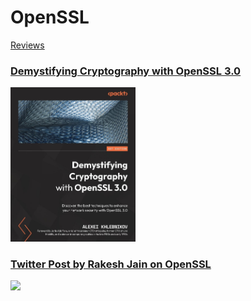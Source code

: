 # OpenSSL
[Reviews](openssl.md)

### [Demystifying Cryptography with OpenSSL 3.0](bookmarks/books/9781800560345.md)
[<img alt="9781800560345" src="covers/9781800560345.jpg" width="200"/>](bookmarks/books/9781800560345.md)

### [Twitter Post by Rakesh Jain on OpenSSL](bookmarks/sites/twitter-post-by-rakesh-jain-on-openssl.md)
[<img src="covers/twitter.jpg" width="200"/>](bookmarks/sites/twitter-post-by-rakesh-jain-on-openssl.md)

